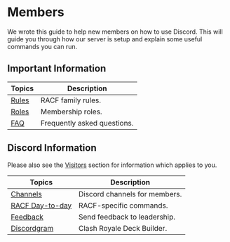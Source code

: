 # Members

We wrote this guide to help new members on how to use Discord. This will guide you through how our server is setup and explain some useful commands you can run.

## Important Information

Topics | Description
--- | ---
[Rules](racf/rules.md) | RACF family rules.
[Roles](racf/roles.md) | Membership roles.
[FAQ](racf/faq.md) | Frequently asked questions.

## Discord Information

Please also see the [Visitors](visitors.md) section for information which applies to you.

Topics | Description
--- | ---
[Channels](member/channels.md) | Discord channels for members.
[RACF Day-to-day](member/racf.md) | RACF-specific commands.
[Feedback](member/feedback.md) | Send feedback to leadership.
[Discordgram](member/discordgram.md) | Clash Royale Deck Builder.

